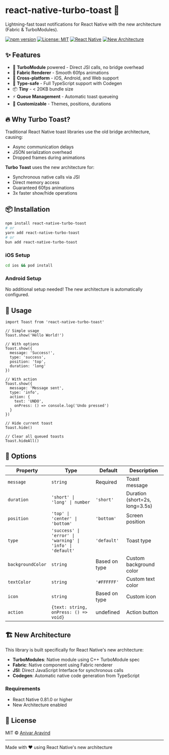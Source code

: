 # react-native-turbo-toast 🍞

Lightning-fast toast notifications for React Native with the new architecture (Fabric & TurboModules).

[![npm version](https://img.shields.io/npm/v/react-native-turbo-toast.svg)](https://www.npmjs.com/package/react-native-turbo-toast)
[![License: MIT](https://img.shields.io/badge/License-MIT-yellow.svg)](https://opensource.org/licenses/MIT)
[![React Native](https://img.shields.io/badge/React%20Native-0.81+-blue.svg)](https://reactnative.dev)
[![New Architecture](https://img.shields.io/badge/New%20Architecture-Ready-green.svg)](https://reactnative.dev/docs/the-new-architecture/landing-page)

## ✨ Features

- 🚀 **TurboModule** powered - Direct JSI calls, no bridge overhead
- 🎨 **Fabric Renderer** - Smooth 60fps animations
- 📱 **Cross-platform** - iOS, Android, and Web support
- 🎯 **Type-safe** - Full TypeScript support with Codegen
- 📦 **Tiny** - < 20KB bundle size
- ⚡ **Queue Management** - Automatic toast queueing
- 🎨 **Customizable** - Themes, positions, durations

## 🔥 Why Turbo Toast?

Traditional React Native toast libraries use the old bridge architecture, causing:
- Async communication delays
- JSON serialization overhead
- Dropped frames during animations

**Turbo Toast** uses the new architecture for:
- Synchronous native calls via JSI
- Direct memory access
- Guaranteed 60fps animations
- 3x faster show/hide operations

## 📦 Installation

```bash
npm install react-native-turbo-toast
# or
yarn add react-native-turbo-toast
# or
bun add react-native-turbo-toast
```

### iOS Setup

```bash
cd ios && pod install
```

### Android Setup

No additional setup needed! The new architecture is automatically configured.

## 🚀 Usage

```tsx
import Toast from 'react-native-turbo-toast'

// Simple usage
Toast.show('Hello World!')

// With options
Toast.show({
  message: 'Success!',
  type: 'success',
  position: 'top',
  duration: 'long'
})

// With action
Toast.show({
  message: 'Message sent',
  type: 'info',
  action: {
    text: 'UNDO',
    onPress: () => console.log('Undo pressed')
  }
})

// Hide current toast
Toast.hide()

// Clear all queued toasts
Toast.hideAll()
```

## 🎨 Options

| Property | Type | Default | Description |
|----------|------|---------|-------------|
| `message` | `string` | Required | Toast message |
| `duration` | `'short' \| 'long' \| number` | `'short'` | Duration (short=2s, long=3.5s) |
| `position` | `'top' \| 'center' \| 'bottom'` | `'bottom'` | Screen position |
| `type` | `'success' \| 'error' \| 'warning' \| 'info' \| 'default'` | `'default'` | Toast type |
| `backgroundColor` | `string` | Based on type | Custom background color |
| `textColor` | `string` | `'#FFFFFF'` | Custom text color |
| `icon` | `string` | Based on type | Custom icon |
| `action` | `{text: string, onPress: () => void}` | undefined | Action button |

## 🏗 New Architecture

This library is built specifically for React Native's new architecture:

- **TurboModules**: Native module using C++ TurboModule spec
- **Fabric**: Native component using Fabric renderer
- **JSI**: Direct JavaScript Interface for synchronous calls
- **Codegen**: Automatic native code generation from TypeScript

### Requirements

- React Native 0.81.0 or higher
- New Architecture enabled

## 📄 License

MIT © [Anivar Aravind](https://github.com/anivar)

---

Made with ❤️ using React Native's new architecture